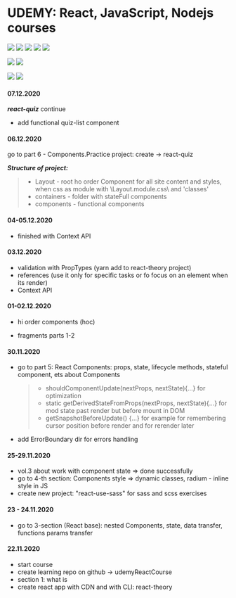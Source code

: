# UDEMY: React, JavaScript, Nodejs courses

<p>
   <img src="https://img.shields.io/badge/javascript%20-%23323330.svg?&style=for-the-badge&logo=javascript&logoColor=%23F7DF1E"/>
  <img src="https://img.shields.io/badge/node.js%20-%2343853D.svg?&style=for-the-badge&logo=node.js&logoColor=white"/>
  <img src="https://img.shields.io/badge/react%20-%2320232a.svg?&style=for-the-badge&logo=react&logoColor=%2361DAFB"/>
  <img src="https://img.shields.io/badge/redux%20-%23593d88.svg?&style=for-the-badge&logo=redux&logoColor=white"/>
  <img src="https://img.shields.io/badge/firebase%20-%23039BE5.svg?&style=for-the-badge&logo=firebase"/>
</p>

[![](https://img.shields.io/github/issues/kuklinv/UDEMY?logo=UDEMY)](http://shields.io/)  ![](https://img.shields.io/github/repo-size/kuklinv/UDEMY)

![](https://img.shields.io/github/last-commit/kuklinv/UDEMY?logo=github)  ![](https://img.shields.io/github/commit-activity/y/kuklinv/UDEMY?logo=github)

#### 07.12.2020

***react-quiz*** continue
- add functional quiz-list component


#### 06.12.2020

go to part 6 - Components.Practice project: create -> react-quiz

***Structure of project:***
> - Layout - root ho order Component for all site content and styles, when css as module with \Layout.module.css\ and 'classes'
> - containers - folder with stateFull components
> - components - functional components

#### 04-05.12.2020

- finished with Context API

#### 03.12.2020

- validation with PropTypes (yarn add to react-theory project)
- references (use it only for specific tasks or fo focus on an element when its render)
- Context API

#### 01-02.12.2020

- hi order components (hoc)

- fragments parts 1-2

#### 30.11.2020

- go to part 5: React Components: props, state, lifecycle methods, stateful component, ets about Components

  > - shouldComponentUpdate(nextProps, nextState){...} for optimization
  > - static getDerivedStateFromProps(nextProps, nextState){...} for mod state past render but before mount in DOM
  > - getSnapshotBeforeUpdate() {...} for example for remembering cursor position before render and for rerender later

- add ErrorBoundary dir for errors handling

#### 25-29.11.2020

- vol.3 about work with component state => done successfully
- go to 4-th section: Components style => dynamic classes, radium - inline style in JS
- create new project: "react-use-sass" for sass and scss exercises

#### 23 - 24.11.2020

- go to 3-section (React base): nested Components, state, data transfer, functions params transfer

#### 22.11.2020

- start course
- create learning repo on github -> udemyReactCourse
- section 1: what is
- create react app with CDN and with CLI: react-theory
